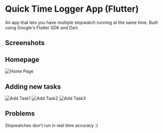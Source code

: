 # Quick Time Logger App (Flutter)

An app that lets you have multiple stopwatch running at the same time.
Built using Google's Flutter SDK and Dart.

## Screenshots

## Homepage
![Home Page](screenshots/1.PNG)

## Adding new tasks
![Add Task1](screenshots/2.PNG)
![Add Task2](screenshots/3.PNG)
![Add Task3](screenshots/4.PNG)


## Problems
Stopwatches don't run in real time accuracy :(